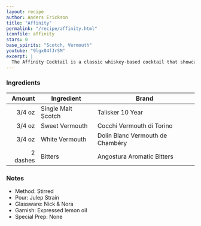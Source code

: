 ```yaml
---
layout: recipe
author: Anders Erickson
title: "Affinity"
permalink: "/recipe/affinity.html"
iconfile: affinity
stars: 0
base_spirits: "Scotch, Vermouth"
youtube: "9lgx04fJrSM"
excerpt: |
  The Affinity Cocktail is a classic whiskey-based cocktail that showcases the balance and harmony of its ingredients. It's a refined and sophisticated drink that's perfect for any occasion.
---
```


### Ingredients

|   Amount | Ingredient         | Brand                            |
| -------: | ------------------ | -------------------------------- |
|   3/4 oz | Single Malt Scotch | Talisker 10 Year                 |
|   3/4 oz | Sweet Vermouth     | Cocchi Vermouth di Torino        |
|   3/4 oz | White Vermouth     | Dolin Blanc Vermouth de Chambéry |
| 2 dashes | Bitters            | Angostura Aromatic Bitters       |

### Notes

- Method: Stirred
- Pour: Julep Strain
- Glassware: Nick & Nora
- Garnish: Expressed lemon oil
- Special Prep: None
